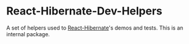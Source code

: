 # React-Hibernate-Dev-Helpers

A set of helpers used to [React-Hibernate](../../)'s demos and tests. This is an internal package.
